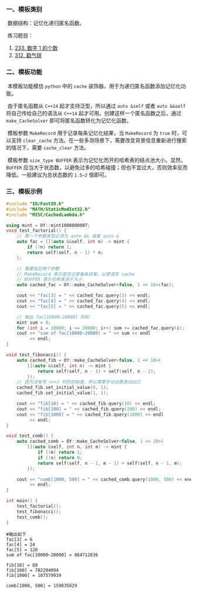 ### 一、模板类别

​	数据结构：记忆化递归匿名函数。

​	练习题目：

1. [233. 数字 1 的个数](https://leetcode.cn/problems/number-of-digit-one)
2. [312. 戳气球](https://leetcode.cn/problems/burst-balloons)


### 二、模板功能

​		本模板功能模仿 `python` 中的 `cache` 装饰器，用于为递归匿名函数添加记忆化功能。

​		由于匿名函数从 `C++14` 起才支持泛型，所以通过 `auto &self` 或者 `auto &&self` 将自己传给自己的语法从 `C++14` 起才可用。创建这样一个匿名函数之后，通过 `make_CacheSolver` 即可将匿名函数转化为记忆化函数。

​		模板参数 `MakeRecord` 用于记录每条记忆化结果，当 `MakeRecord` 为 `true` 时，可以支持 `clear_cache` 方法。在一些多测场景下，需要改变背景信息重新进行搜索的情况下，需要 `cache_clear` 方法。

​		模板参数 `size_type BUFFER` 表示为记忆化而开的哈希表的结点池大小。显然， `BUFFER` 应当大于状态数，以避免过多的哈希碰撞；但也不宜过大，否则效率反而降低。一般建议为总状态数的 `1.5~2` 倍即可。

### 三、模板示例

```c++
#include "IO/FastIO.h"
#include "MATH/StaticModInt32.h"
#include "MISC/CachedLambda.h"

using mint = OY::mint1000000007;
void test_factorial() {
    // 第一个参数类型必须为 auto && 或者 auto &
    auto fac = [](auto &&self, int n) -> mint {
        if (!n) return 1;
        return self(self, n - 1) * n;
    };

    // 需要指定两个参数
    // MakeRecord 表示是否记录每条结果，以便清空 cache
    // BUFFER 表示哈希表池子大小
    auto cached_fac = OY::make_CacheSolver<false, 1 << 16>(fac);

    cout << "fac[3] = " << cached_fac.query(3) << endl;
    cout << "fac[4] = " << cached_fac.query(4) << endl;
    cout << "fac[5] = " << cached_fac.query(5) << endl;

    // 输出 fac[10000~20000] 的和
    mint sum = 0;
    for (int i = 10000; i <= 20000; i++) sum += cached_fac.query(i);
    cout << "sum of fac[10000~20000] = " << sum << endl
         << endl;
}

void test_fibonacci() {
    auto cached_fib = OY::make_CacheSolver<false, 1 << 10>(
        [](auto &&self, int n) -> mint {
            return self(self, n - 1) + self(self, n - 2);
        });
    // 因为没有写 n<=1 时的初始值，所以需要手动设置递归出口
    cached_fib.set_initial_value(0, 1);
    cached_fib.set_initial_value(1, 1);

    cout << "fib[10] = " << cached_fib.query(10) << endl;
    cout << "fib[100] = " << cached_fib.query(100) << endl;
    cout << "fib[1000] = " << cached_fib.query(1000) << endl
         << endl;
}

void test_comb() {
    auto cached_comb = OY::make_CacheSolver<false, 1 << 20>(
        [](auto &self, int n, int m) -> mint {
            if (!m) return 1;
            if (!n) return 0;
            return self(self, n - 1, m - 1) + self(self, n - 1, m);
        });

    cout << "comb[1000, 500] = " << cached_comb.query(1000, 500) << endl
         << endl;
}

int main() {
    test_factorial();
    test_fibonacci();
    test_comb();
}
```

```
#输出如下
fac[3] = 6
fac[4] = 24
fac[5] = 120
sum of fac[10000~20000] = 864712836

fib[10] = 89
fib[100] = 782204094
fib[1000] = 107579939

comb[1000, 500] = 159835829


```

